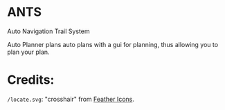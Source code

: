 # ANTS
Auto Navigation Trail System

Auto Planner plans auto plans with a gui for planning, thus allowing you to
plan your plan.

# Credits:
`/locate.svg`: "crosshair" from [Feather Icons](https://feathericons.com/).
